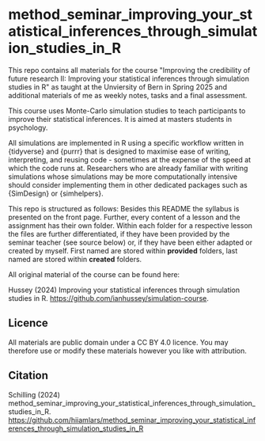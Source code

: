 # method_seminar_improving_your_statistical_inferences_through_simulation_studies_in_R

This repo contains all materials for the course "Improving the credibility of future research II: Improving your statistical inferences through simulation studies in R" as taught at the Unviersity of Bern in Spring 2025 and additional materials of me as weekly notes, tasks and a final assessment.

This course uses Monte-Carlo simulation studies to teach participants to improve their statistical inferences. It is aimed at masters students in psychology.

All simulations are implemented in R using a specific workflow written in {tidyverse} and {purrr} that is designed to maximise ease of writing, interpreting, and reusing code - sometimes at the expense of the speed at which the code runs at. Researchers who are already familiar with writing simulations whose simulations may be more computationally intensive should consider implementing them in other dedicated packages such as {SimDesign} or {simhelpers}.

This repo is structured as follows: Besides this README the syllabus is presented on the front page. Further, every content of a lesson and the assignment has their own folder. Within each folder for a respective lesson the files are further differentiated, if they have been provided by the seminar teacher (see source below) or, if they have been either adapted or created by myself. First named are stored within **provided** folders, last named are stored within **created** folders.  

All original material of the course can be found here:

Hussey (2024) Improving your statistical inferences through simulation studies in R. https://github.com/ianhussey/simulation-course.

## Licence

All materials are public domain under a CC BY 4.0 licence. You may therefore use or modify these materials however you like with attribution.

## Citation

Schilling (2024) method_seminar_improving_your_statistical_inferences_through_simulation_studies_in_R. https://github.com/hiiamlars/method_seminar_improving_your_statistical_inferences_through_simulation_studies_in_R
